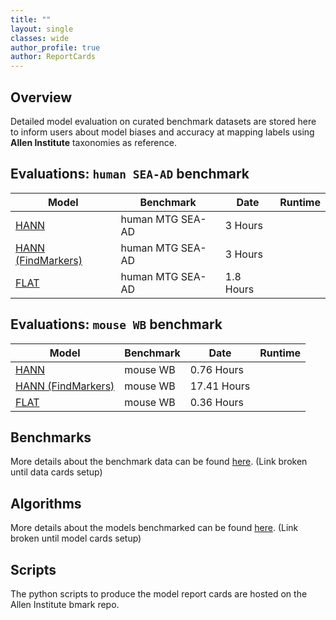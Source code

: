 ```yaml
---
title: ""
layout: single
classes: wide
author_profile: true
author: ReportCards
---
```


## Overview

Detailed model evaluation on curated benchmark datasets are stored here to inform users about model biases and accuracy at mapping labels using **Allen Institute** taxonomies as reference.

## Evaluations: `human SEA-AD` benchmark

Model | Benchmark | Date | Runtime 
--- | --- | --- | --- 
[HANN](./Human_reports/HANN_human.md)             | human MTG SEA-AD | 3 Hours |
[HANN (FindMarkers)](./Human_reports/HANN_FindMarkers_human.md)             | human MTG SEA-AD | 3 Hours |
[FLAT](./Human_reports/FLAT_human.md)             | human MTG SEA-AD | 1.8 Hours |

## Evaluations: `mouse WB` benchmark

Model | Benchmark | Date | Runtime
--- | --- | --- | --- 
[HANN](./Mouse_reports/HANN_mouse_WB.md) | mouse WB | 0.76 Hours | 
[HANN (FindMarkers)](./Mouse_reports/HANN_FindMarkers_mouse_WB.md) | mouse WB | 17.41 Hours | 
[FLAT](./Mouse_reports/FLAT_mouse_WB.md) | mouse WB | 0.36 Hours |

## Benchmarks
More details about the benchmark data can be found [here](LINK). (Link broken until data cards setup)

## Algorithms
More details about the models benchmarked can be found [here](LINK). (Link broken until model cards setup)

## Scripts
The python scripts to produce the model report cards are hosted on the Allen Institute bmark repo.
